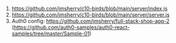 1. <https://github.com/jmsherry/c10-birds/blob/main/server/index.js>
2. <https://github.com/jmsherry/c10-birds/blob/main/server/server.js>
3. Auth0 config: <https://github.com/jmsherry/full-stack-shop-app-2> (<https://github.com/auth0-samples/auth0-react-samples/tree/master/Sample-01>)